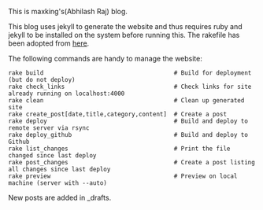 This is maxking's(Abhilash Raj) blog.

This blog uses jekyll to generate the website and thus requires ruby and jekyll
to be installed on the system before running this. The rakefile has been adopted
from [here][1].

The following commands are handy to manage the website:

```
rake build                                     # Build for deployment (but do not deploy)
rake check_links                               # Check links for site already running on localhost:4000
rake clean                                     # Clean up generated site
rake create_post[date,title,category,content]  # Create a post
rake deploy                                    # Build and deploy to remote server via rsync
rake deploy_github                             # Build and deploy to Github
rake list_changes                              # Print the file changed since last deploy
rake post_changes                              # Create a post listing all changes since last deploy
rake preview                                   # Preview on local machine (server with --auto)
```


New posts are added in _drafts.

[1]: https://github.com/avillafiorita/jekyll-rakefile
